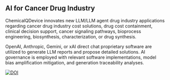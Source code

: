 ## AI for Cancer Drug Industry

 
ChemicalQDevice innovates new LLM/LLM agent drug industry applications regarding cancer drug industry cost solutions, drug cost containment, clinical decision support, cancer signaling pathways, bioprocess engineering, biosynthesis, characterization, or drug synthesis. 

OpenAI, Anthropic, Gemini, or xAI direct chat proprietary software are utilized to generate LLM reports and propose detailed solutions. AI governance is employed with relevant software implementations, model bias amplification mitigation, and generation traceability analyses. 

  


[![DOI](https://zenodo.org/badge/DOI/10.5281/zenodo.13273141.svg)](https://doi.org/10.5281/zenodo.13273141)


